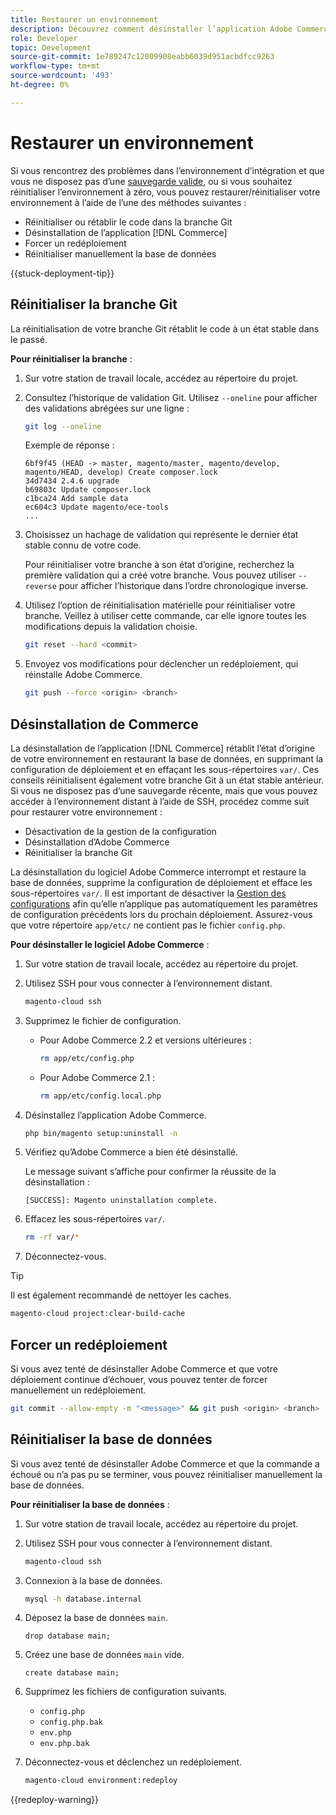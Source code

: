 ```yaml
---
title: Restaurer un environnement
description: Découvrez comment désinstaller l’application Adobe Commerce d’un projet d’infrastructure cloud et restaurer un environnement à un état stable.
role: Developer
topic: Development
source-git-commit: 1e789247c12009908eabb6039d951acbdfcc9263
workflow-type: tm+mt
source-wordcount: '493'
ht-degree: 0%

---
```


# Restaurer un environnement

Si vous rencontrez des problèmes dans l’environnement d’intégration et que vous ne disposez pas d’une [sauvegarde valide](../storage/snapshots.md), ou si vous souhaitez réinitialiser l’environnement à zéro, vous pouvez restaurer/réinitialiser votre environnement à l’aide de l’une des méthodes suivantes :

- Réinitialiser ou rétablir le code dans la branche Git
- Désinstallation de l’application [!DNL Commerce]
- Forcer un redéploiement
- Réinitialiser manuellement la base de données

{{stuck-deployment-tip}}

## Réinitialiser la branche Git

La réinitialisation de votre branche Git rétablit le code à un état stable dans le passé.

**Pour réinitialiser la branche** :

1. Sur votre station de travail locale, accédez au répertoire du projet.

1. Consultez l’historique de validation Git. Utilisez `--oneline` pour afficher des validations abrégées sur une ligne :

   ```bash
   git log --oneline
   ```

   Exemple de réponse :

   ```
   6bf9f45 (HEAD -> master, magento/master, magento/develop, magento/HEAD, develop) Create composer.lock
   34d7434 2.4.6 upgrade
   b69803c Update composer.lock
   c1bca24 Add sample data
   ec604c3 Update magento/ece-tools
   ...
   ```

1. Choisissez un hachage de validation qui représente le dernier état stable connu de votre code.

   Pour réinitialiser votre branche à son état d’origine, recherchez la première validation qui a créé votre branche. Vous pouvez utiliser `--reverse` pour afficher l’historique dans l’ordre chronologique inverse.

1. Utilisez l’option de réinitialisation matérielle pour réinitialiser votre branche. Veillez à utiliser cette commande, car elle ignore toutes les modifications depuis la validation choisie.

   ```bash
   git reset --hard <commit>
   ```

1. Envoyez vos modifications pour déclencher un redéploiement, qui réinstalle Adobe Commerce.

   ```bash
   git push --force <origin> <branch>
   ```

## Désinstallation de Commerce

La désinstallation de l’application [!DNL Commerce] rétablit l’état d’origine de votre environnement en restaurant la base de données, en supprimant la configuration de déploiement et en effaçant les sous-répertoires `var/`. Ces conseils réinitialisent également votre branche Git à un état stable antérieur. Si vous ne disposez pas d’une sauvegarde récente, mais que vous pouvez accéder à l’environnement distant à l’aide de SSH, procédez comme suit pour restaurer votre environnement :

- Désactivation de la gestion de la configuration
- Désinstallation d’Adobe Commerce
- Réinitialiser la branche Git

La désinstallation du logiciel Adobe Commerce interrompt et restaure la base de données, supprime la configuration de déploiement et efface les sous-répertoires `var/`. Il est important de désactiver la [Gestion des configurations](../store/store-settings.md) afin qu’elle n’applique pas automatiquement les paramètres de configuration précédents lors du prochain déploiement. Assurez-vous que votre répertoire `app/etc/` ne contient pas le fichier `config.php`.

**Pour désinstaller le logiciel Adobe Commerce** :

1. Sur votre station de travail locale, accédez au répertoire du projet.

1. Utilisez SSH pour vous connecter à l’environnement distant.

   ```bash
   magento-cloud ssh
   ```

1. Supprimez le fichier de configuration.
   - Pour Adobe Commerce 2.2 et versions ultérieures :

     ```bash
     rm app/etc/config.php
     ```

   - Pour Adobe Commerce 2.1 :

     ```bash
     rm app/etc/config.local.php
     ```

1. Désinstallez l’application Adobe Commerce.

   ```bash
   php bin/magento setup:uninstall -n
   ```

1. Vérifiez qu’Adobe Commerce a bien été désinstallé.

   Le message suivant s’affiche pour confirmer la réussite de la désinstallation :

   ```
   [SUCCESS]: Magento uninstallation complete.
   ```

1. Effacez les sous-répertoires `var/`.

   ```bash
   rm -rf var/*
   ```

1. Déconnectez-vous.

>[!TIP]
>
>Il est également recommandé de nettoyer les caches.
>
>```bash
>magento-cloud project:clear-build-cache
>```

## Forcer un redéploiement

Si vous avez tenté de désinstaller Adobe Commerce et que votre déploiement continue d’échouer, vous pouvez tenter de forcer manuellement un redéploiement.

```bash
git commit --allow-empty -m "<message>" && git push <origin> <branch>
```

## Réinitialiser la base de données

Si vous avez tenté de désinstaller Adobe Commerce et que la commande a échoué ou n’a pas pu se terminer, vous pouvez réinitialiser manuellement la base de données.

**Pour réinitialiser la base de données** :

1. Sur votre station de travail locale, accédez au répertoire du projet.

1. Utilisez SSH pour vous connecter à l’environnement distant.

   ```bash
   magento-cloud ssh
   ```

1. Connexion à la base de données.

   ```bash
   mysql -h database.internal
   ```

1. Déposez la base de données `main`.

   ```shell
   drop database main;
   ```

1. Créez une base de données `main` vide.

   ```shell
   create database main;
   ```

1. Supprimez les fichiers de configuration suivants.

   - `config.php`
   - `config.php.bak`
   - `env.php`
   - `env.php.bak`

1. Déconnectez-vous et déclenchez un redéploiement.

   ```bash
   magento-cloud environment:redeploy
   ```

{{redeploy-warning}}
